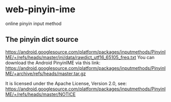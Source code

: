 # web-pinyin-ime
online pinyin input method

## The pinyin dict source
https://android.googlesource.com/platform/packages/inputmethods/PinyinIME/+/refs/heads/master/jni/data/rawdict_utf16_65105_freq.txt 
You can download the Android PinyinIME via this link: https://android.googlesource.com/platform/packages/inputmethods/PinyinIME/+archive/refs/heads/master.tar.gz

It is licensed under the Apache License, Version 2.0, see:
https://android.googlesource.com/platform/packages/inputmethods/PinyinIME/+/refs/heads/master/NOTICE
